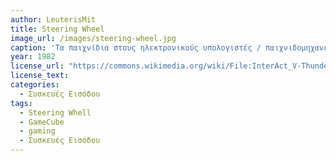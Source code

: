 ```yaml
---
author: LeuterisMit
title: Steering Wheel
image_url: /images/steering-wheel.jpg
caption: 'Τα παιχνίδια στους ηλεκτρονικούς υπολογιστές / παιχνιδομηχανές μας έχουν δημιουργήσει την αναγκή για την κατασκευή πολλών συσκεύυών αλληλεπίδρασης ανθρώπου με υπολογιστή. Έχουν κατασκευαστεί αρκετοι τύποι από χειριστήρια για να χρησιμοποιούνται από παιχνίδια. Ενας τύπος από αυτά είναι τα χειριστήρια τύπου τιμονιού που στην πλειονότητα τους συνοδεύονται και από αντίστοιχη πεταλιέρα παρόμοια με αυτήν που υπάρχει στα πραγματικά οχήματα. Τα εν λόγω χειριστήρια χρησιμοποιούνται από τους παίκτες σε παιχνίδια που προσομοιώνουν την οδήγηση των αυτοκινήτων. Στην εικόνα το χειριστήριο InterAct V-Thunder Racing Wheel για το GameCube.'
year: 1982
license_url: "https://commons.wikimedia.org/wiki/File:InterAct_V-Thunder_Racing_Wheel_for_GameCube.JPG"
license_text:  
categories:
  - Συσκευές Εισόδου
tags:
  - Steering Whell
  - GameCube
  - gaming
  - Συσκευές Εισόδου
---
```


